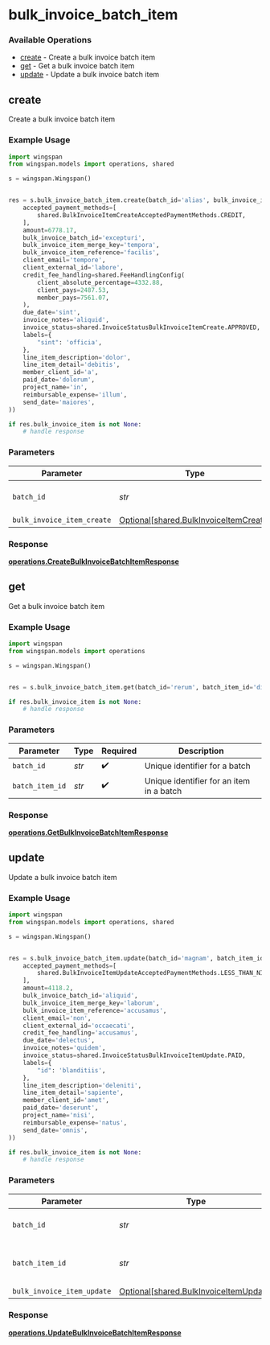 # bulk_invoice_batch_item

### Available Operations

* [create](#create) - Create a bulk invoice batch item
* [get](#get) - Get a bulk invoice batch item
* [update](#update) - Update a bulk invoice batch item

## create

Create a bulk invoice batch item

### Example Usage

```python
import wingspan
from wingspan.models import operations, shared

s = wingspan.Wingspan()


res = s.bulk_invoice_batch_item.create(batch_id='alias', bulk_invoice_item_create=shared.BulkInvoiceItemCreate(
    accepted_payment_methods=[
        shared.BulkInvoiceItemCreateAcceptedPaymentMethods.CREDIT,
    ],
    amount=6778.17,
    bulk_invoice_batch_id='excepturi',
    bulk_invoice_item_merge_key='tempora',
    bulk_invoice_item_reference='facilis',
    client_email='tempore',
    client_external_id='labore',
    credit_fee_handling=shared.FeeHandlingConfig(
        client_absolute_percentage=4332.88,
        client_pays=2487.53,
        member_pays=7561.07,
    ),
    due_date='sint',
    invoice_notes='aliquid',
    invoice_status=shared.InvoiceStatusBulkInvoiceItemCreate.APPROVED,
    labels={
        "sint": 'officia',
    },
    line_item_description='dolor',
    line_item_detail='debitis',
    member_client_id='a',
    paid_date='dolorum',
    project_name='in',
    reimbursable_expense='illum',
    send_date='maiores',
))

if res.bulk_invoice_item is not None:
    # handle response
```

### Parameters

| Parameter                                                                              | Type                                                                                   | Required                                                                               | Description                                                                            |
| -------------------------------------------------------------------------------------- | -------------------------------------------------------------------------------------- | -------------------------------------------------------------------------------------- | -------------------------------------------------------------------------------------- |
| `batch_id`                                                                             | *str*                                                                                  | :heavy_check_mark:                                                                     | Unique identifier for a batch                                                          |
| `bulk_invoice_item_create`                                                             | [Optional[shared.BulkInvoiceItemCreate]](../../models/shared/bulkinvoiceitemcreate.md) | :heavy_minus_sign:                                                                     | N/A                                                                                    |


### Response

**[operations.CreateBulkInvoiceBatchItemResponse](../../models/operations/createbulkinvoicebatchitemresponse.md)**


## get

Get a bulk invoice batch item

### Example Usage

```python
import wingspan
from wingspan.models import operations

s = wingspan.Wingspan()


res = s.bulk_invoice_batch_item.get(batch_id='rerum', batch_item_id='dicta')

if res.bulk_invoice_item is not None:
    # handle response
```

### Parameters

| Parameter                                | Type                                     | Required                                 | Description                              |
| ---------------------------------------- | ---------------------------------------- | ---------------------------------------- | ---------------------------------------- |
| `batch_id`                               | *str*                                    | :heavy_check_mark:                       | Unique identifier for a batch            |
| `batch_item_id`                          | *str*                                    | :heavy_check_mark:                       | Unique identifier for an item in a batch |


### Response

**[operations.GetBulkInvoiceBatchItemResponse](../../models/operations/getbulkinvoicebatchitemresponse.md)**


## update

Update a bulk invoice batch item

### Example Usage

```python
import wingspan
from wingspan.models import operations, shared

s = wingspan.Wingspan()


res = s.bulk_invoice_batch_item.update(batch_id='magnam', batch_item_id='cumque', bulk_invoice_item_update=shared.BulkInvoiceItemUpdate(
    accepted_payment_methods=[
        shared.BulkInvoiceItemUpdateAcceptedPaymentMethods.LESS_THAN_NIL_GREATER_THAN_,
    ],
    amount=4118.2,
    bulk_invoice_batch_id='aliquid',
    bulk_invoice_item_merge_key='laborum',
    bulk_invoice_item_reference='accusamus',
    client_email='non',
    client_external_id='occaecati',
    credit_fee_handling='accusamus',
    due_date='delectus',
    invoice_notes='quidem',
    invoice_status=shared.InvoiceStatusBulkInvoiceItemUpdate.PAID,
    labels={
        "id": 'blanditiis',
    },
    line_item_description='deleniti',
    line_item_detail='sapiente',
    member_client_id='amet',
    paid_date='deserunt',
    project_name='nisi',
    reimbursable_expense='natus',
    send_date='omnis',
))

if res.bulk_invoice_item is not None:
    # handle response
```

### Parameters

| Parameter                                                                              | Type                                                                                   | Required                                                                               | Description                                                                            |
| -------------------------------------------------------------------------------------- | -------------------------------------------------------------------------------------- | -------------------------------------------------------------------------------------- | -------------------------------------------------------------------------------------- |
| `batch_id`                                                                             | *str*                                                                                  | :heavy_check_mark:                                                                     | Unique identifier for a batch                                                          |
| `batch_item_id`                                                                        | *str*                                                                                  | :heavy_check_mark:                                                                     | Unique identifier for an item in a batch                                               |
| `bulk_invoice_item_update`                                                             | [Optional[shared.BulkInvoiceItemUpdate]](../../models/shared/bulkinvoiceitemupdate.md) | :heavy_minus_sign:                                                                     | N/A                                                                                    |


### Response

**[operations.UpdateBulkInvoiceBatchItemResponse](../../models/operations/updatebulkinvoicebatchitemresponse.md)**

